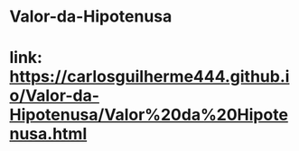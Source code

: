 # Valor-da-Hipotenusa
# link: https://carlosguilherme444.github.io/Valor-da-Hipotenusa/Valor%20da%20Hipotenusa.html
